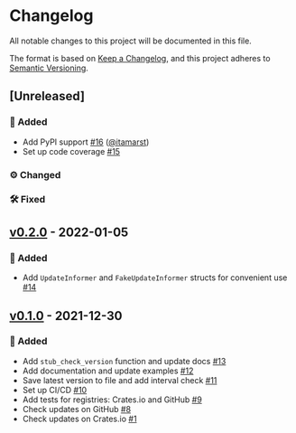 # Changelog
All notable changes to this project will be documented in this file.

The format is based on [Keep a Changelog](https://keepachangelog.com/en/1.0.0),
and this project adheres to [Semantic Versioning](https://semver.org/spec/v2.0.0.html).

## [Unreleased]
### 🚀 Added
- Add PyPI support [#16](https://github.com/mgrachev/update-informer/pull/16) ([@itamarst](https://github.com/itamarst))
- Set up code coverage [#15](https://github.com/mgrachev/update-informer/pull/15)

### ⚙️ Changed

### 🛠 Fixed

## [v0.2.0] - 2022-01-05
### 🚀 Added
- Add `UpdateInformer` and `FakeUpdateInformer` structs for convenient use [#14](https://github.com/mgrachev/update-informer/pull/14)

## [v0.1.0] - 2021-12-30
### 🚀 Added
- Add `stub_check_version` function and update docs [#13](https://github.com/mgrachev/update-informer/pull/13)
- Add documentation and update examples [#12](https://github.com/mgrachev/update-informer/pull/12)
- Save latest version to file and add interval check [#11](https://github.com/mgrachev/update-informer/pull/11)
- Set up CI/CD [#10](https://github.com/mgrachev/update-informer/pull/10)
- Add tests for registries: Crates.io and GitHub [#9](https://github.com/mgrachev/update-informer/pull/9)
- Check updates on GitHub [#8](https://github.com/mgrachev/update-informer/pull/8)
- Check updates on Crates.io [#1](https://github.com/mgrachev/update-informer/pull/1)

[v0.2.0]: https://github.com/mgrachev/update-informer/releases/tag/v0.2.0
[v0.1.0]: https://github.com/mgrachev/update-informer/releases/tag/v0.1.0
